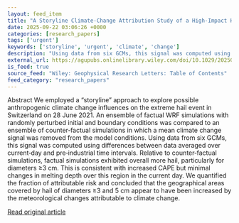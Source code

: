 ```yaml
---
layout: feed_item
title: "A Storyline Climate‐Change Attribution Study of a High‐Impact Hailstorm in Switzerland"
date: 2025-09-22 03:06:26 +0000
categories: [research_papers]
tags: ['urgent']
keywords: ['storyline', 'urgent', 'climate', 'change']
description: "Using data from six GCMs, this signal was computed using differences between data averaged over current‐day and pre‐industrial time intervals"
external_url: https://agupubs.onlinelibrary.wiley.com/doi/10.1029/2025GL117142?af=R
is_feed: true
source_feed: "Wiley: Geophysical Research Letters: Table of Contents"
feed_category: "research_papers"
---
```


Abstract We employed a “storyline” approach to explore possible anthropogenic climate change influences on the extreme hail event in Switzerland on 28 June 2021. An ensemble of factual WRF simulations with randomly perturbed initial and boundary conditions was compared to an ensemble of counter‐factual simulations in which a mean climate change signal was removed from the model conditions. Using data from six GCMs, this signal was computed using differences between data averaged over current‐day and pre‐industrial time intervals. Relative to counter‐factual simulations, factual simulations exhibited overall more hail, particularly for diameters ≥3 cm. This is consistent with increased CAPE but minimal changes in melting depth over this region in the current day. We quantified the fraction of attributable risk and concluded that the geographical areas covered by hail of diameters ≥3 and 5 cm appear to have been increased by the meteorological changes attributable to climate change.

[Read original article](https://agupubs.onlinelibrary.wiley.com/doi/10.1029/2025GL117142?af=R)
